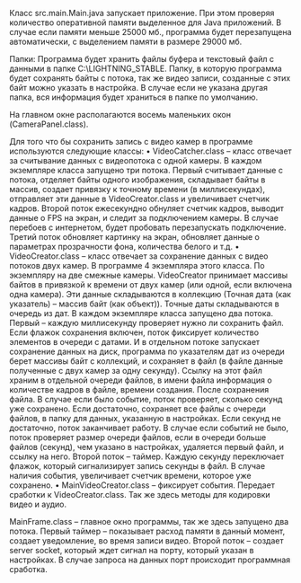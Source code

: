 Класс src.main.Main.java запускает приложение. При этом проверяя количество оперативной памяти выделенное для Java приложений.
В случае если памяти меньше 25000 мб., программа будет перезапущена автоматически, с выделением памяти в размере 29000 мб.


Папки: Программа будет хранить файлы буфера и текстовый файл с данными в папке C:\LIGHTNING_STABLE\. Папку, в которую программа будет сохранять байты с потока, так же видео записи, созданные с этих байт можно указать в настройка. В случае если не указана другая папка, вся информация будет храниться в папке по умолчанию. 

На главном окне располагаются восемь маленьких окон (CameraPanel.class).

Для того что бы  сохранить запись с видео камер в программе используются следующие классы: 
•	VideoCatcher.class – класс отвечает за считывание данных с видеопотока с одной камеры. В каждом экземпляре класса запущено три потока. Первый считывает данные с потока, отделяет байты одного изображения, складывает байты в массив, создает привязку к точному времени (в миллисекундах), отправляет эти данные в VideoCreator.class и увеличивает счетчик кадров. Второй поток ежесекундно обнуляет счетчик кадров, выводит данные о FPS на экран, и следит за подключением камеры. В случае перебоев с интернетом, будет пробовать перезапускать подключение. Третий поток обновляет картинку на экран, обновляет данные о параметрах прозрачности фона, количества белого и т.д. 
•	VideoCreator.class – класс отвечает за сохранение данных с видео потоков двух камер. В программе 4 экземпляра этого класса. По экземпляру на две смежные камеры. VideoCreator принимает массивы байтов в привязкой к времени от двух камер (или одной, если включена одна камера). Эти данные складываются в коллекцию (Точная дата (как указатель) – массив байт (как объект)). Точные даты складываются в очередь из дат. В каждом экземпляре класса запущено два потока. Первый – каждую миллисекунду проверяет нужно ли сохранить файл. Если флажок сохранения включен, поток фиксирует количество элементов в очереди с датами. И в отдельном потоке запускает сохранение данных на диск, программа по указателям дат из очереди берет массивы байт с коллекций, и сохраняет в файл (в файле данные полученные с двух камер за одну секунду). Ссылку на этот файл храним в отдельной очереди файлов, в имени файла информация о количестве кадров в файле, времени создания. После сохранения файла. В случае если было событие, поток проверяет, сколько секунд уже сохранено. Если достаточно, сохраняет все файлы с очереди файлов, в папку для данных, указанную в настройках. Если секунд не достаточно, поток заканчивает работу. В случае если событий не было, поток проверяет размер очереди файлов, если в очереди больше файлов (секунд), чем указано в настройках, удаляется первый файл, и ссылку на него. Второй поток – таймер. Каждую секунду переключает флажок, который сигнализирует запись секунды в файл. В случае наличия события, увеличивает счетчик времени, которое уже сохранено. 
•	MainVideoCreator.class – фиксирует события. Передает сработки к VideoCreator.class. Так же здесь методы для кодировки видео и аудио.


MainFrame.class – главное окно программы, так же здесь запущено два потока. Первый таймер – показывает расход памяти в данный момент, создает уведомление, во время записи видео. Второй поток – создает server socket, который ждет сигнал на порту, который указан в настройках. В случае запроса на данных порт происходит программная сработка. 




